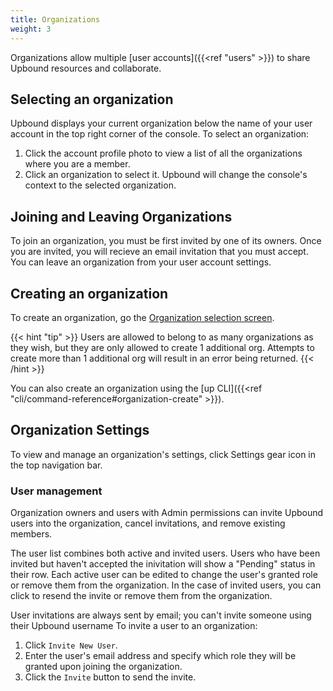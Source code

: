 ```yaml
---
title: Organizations
weight: 3
---
```


Organizations allow multiple [user accounts]({{<ref "users" >}}) to share Upbound resources and collaborate.  

## Selecting an organization

Upbound displays your current organization below the name of your user account in the top right corner of the console. To select an organization:

1. Click the account profile photo to view a list of all the organizations where you are a member.
2. Click an organization to select it. Upbound will change the console's context to the selected organization.

## Joining and Leaving Organizations

To join an organization, you must be first invited by one of its owners. Once you are invited, you will recieve an email invitation that you must accept. You can leave an organization from your user account settings.

## Creating an organization

To create an organization, go the [Organization selection screen](https://console.upbound.io/selectOrg).

{{< hint "tip" >}}
Users are allowed to belong to as many organizations as they wish, but they are only allowed to create 1 additional org. Attempts to create more than 1 additional org will result in an error being returned.
{{< /hint >}}

You can also create an organization using the [up CLI]({{<ref "cli/command-reference#organization-create" >}}).

## Organization Settings

To view and manage an organization's settings, click Settings gear icon in the top navigation bar.

### User management

Organization owners and users with Admin permissions can invite Upbound users into the organization, cancel invitations, and remove existing members.

The user list combines both active and invited users. Users who have been invited but haven't accepted the inivitation will show a "Pending" status in their row. Each active user can be edited to change the user's granted role or remove them from the organization. In the case of invited users, you can click to resend the invite or remove them from the organization.

User invitations are always sent by email; you can't invite someone using their Upbound username To invite a user to an organization:

1. Click `Invite New User`. 
2. Enter the user's email address and specify which role they will be granted upon joining the organization.
3. Click the `Invite` button to send the invite. 
